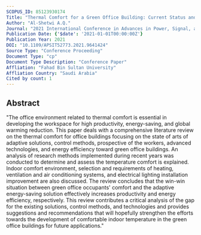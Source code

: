 ```yaml
---
SCOPUS_ID: 85123930174
Title: "Thermal Comfort for a Green Office Building: Current Status and Future Direction"
Author: "Al-Shetwi A.Q."
Journal: "2021 International Conference in Advances in Power, Signal, and Information Technology, APSIT 2021"
Publication Date: {'$date': '2021-01-01T00:00:00Z'}
Publication Year: 2021
DOI: "10.1109/APSIT52773.2021.9641424"
Source Type: "Conference Proceeding"
Document Type: "cp"
Document Type Description: "Conference Paper"
Affliation: "Fahad Bin Sultan University"
Affliation Country: "Saudi Arabia"
Cited by count: 1
---
```


## Abstract
"The office environment related to thermal comfort is essential in developing the workspace for high productivity, energy-saving, and global warming reduction. This paper deals with a comprehensive literature review on the thermal comfort for office buildings focusing on the state of arts of adaptive solutions, control methods, prospective of the workers, advanced technologies, and energy efficiency toward green office buildings. An analysis of research methods implemented during recent years was conducted to determine and assess the temperature comfort is explained. Indoor comfort environment, selection and requirements of heating, ventilation and air conditioning systems, and electrical lighting installation improvement are also discussed. The review concludes that the win-win situation between green office occupants' comfort and the adaptive energy-saving solution effectively increases productivity and energy efficiency, respectively. This review contributes a critical analysis of the gap for the existing solutions, control methods, and technologies and provides suggestions and recommendations that will hopefully strengthen the efforts towards the development of comfortable indoor temperature in the green office buildings for future applications."
